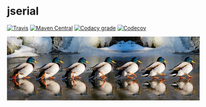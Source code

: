 jserial
===

[![Travis](https://img.shields.io/travis/io7m/jserial.svg?style=flat-square)](https://travis-ci.org/io7m/jserial)
[![Maven Central](https://img.shields.io/maven-central/v/com.io7m.jserial/com.io7m.jserial.svg?style=flat-square)](http://search.maven.org/#search%7Cga%7C1%7Cg%3A%22com.io7m.jserial%22)
[![Codacy grade](https://img.shields.io/codacy/grade/17aaba814dcb4a0691a25558e232e619.svg?style=flat-square)](https://www.codacy.com/app/github_79/jserial)
[![Codecov](https://img.shields.io/codecov/c/github/io7m/jserial.svg?style=flat-square)](https://codecov.io/gh/io7m/jserial)

![jserial](./src/site/resources/jserial.jpg?raw=true)
